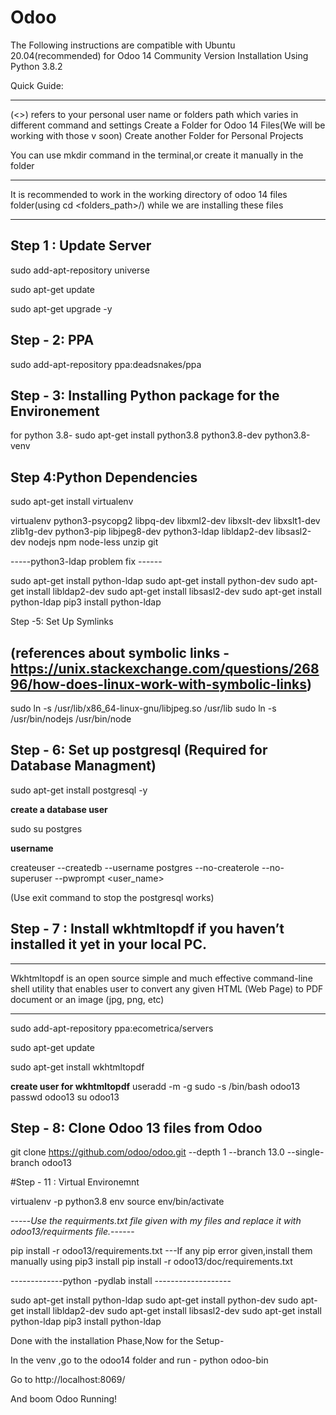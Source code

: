# Odoo

The Following instructions are compatible with Ubuntu 20.04(recommended) for Odoo 14 Community Version Installation
Using Python 3.8.2

Quick Guide:
******
(<>) refers to your personal user name or folders path which varies in different command and settings
Create a Folder for Odoo 14 Files(We will be working with those v soon)
Create another Folder for Personal Projects

You can use mkdir <folders path> command in the terminal,or create it manually in the  folder
******
It is recommended to work in the working directory of odoo 14 files folder(using cd <folders_path>/) while we are installing these files
******



<H>Step 1 : Update Server</H>
-------------------------

sudo add-apt-repository universe

sudo apt-get update

sudo apt-get upgrade -y


Step - 2: PPA
---------------------------------

sudo add-apt-repository ppa:deadsnakes/ppa


Step - 3: Installing Python package for the Environement
----------------------------------------------------------

for python 3.8-
sudo apt-get install python3.8 python3.8-dev python3.8-venv


Step 4:Python Dependencies
------------------------------------------------
sudo apt-get install virtualenv

virtualenv python3-psycopg2 libpq-dev libxml2-dev libxslt-dev libxslt1-dev zlib1g-dev python3-pip libjpeg8-dev python3-ldap libldap2-dev libsasl2-dev nodejs npm node-less unzip git

-----python3-ldap problem fix ------

sudo apt-get install python-ldap
sudo apt-get install python-dev
sudo apt-get install libldap2-dev
sudo apt-get install libsasl2-dev
sudo apt-get install python-ldap
pip3 install python-ldap



Step -5: Set Up Symlinks

(references about symbolic links - https://unix.stackexchange.com/questions/26896/how-does-linux-work-with-symbolic-links)
-------------------------------------------------------------------------------------------------------------------------
sudo ln -s /usr/lib/x86_64-linux-gnu/libjpeg.so /usr/lib
sudo ln -s /usr/bin/nodejs /usr/bin/node



Step - 6: Set up postgresql (Required for Database Managment)
------------------------------

sudo apt-get install postgresql -y


**create a database user**

sudo su postgres


**username**

createuser --createdb --username postgres --no-createrole --no-superuser --pwprompt <user_name>

(Use exit command to stop the postgresql works)




Step - 7 : Install wkhtmltopdf if you haven’t installed it yet in your local PC.
----------------------------------------------------------------------------------
***
Wkhtmltopdf is an open source simple and much effective command-line shell utility that enables user to convert any given HTML (Web Page) to PDF document or an image (jpg, png, etc)
***


sudo add-apt-repository ppa:ecometrica/servers

sudo apt-get update

sudo apt-get install wkhtmltopdf 

**create user for wkhtmltopdf**
useradd -m -g sudo -s /bin/bash odoo13
passwd odoo13
su odoo13





Step - 8: Clone Odoo 13 files from Odoo
-----------------------------------------------------------
git clone https://github.com/odoo/odoo.git --depth 1 --branch 13.0 --single-branch odoo13

#Step - 11 : Virtual Environemnt

virtualenv -p python3.8 env
source env/bin/activate

-----*Use the requirments.txt file given with my files and replace it with odoo13/requirments file.*------

pip install -r odoo13/requirements.txt   ---If any pip error given,install them manually using pip3 install <packagename>
pip install -r odoo13/doc/requirements.txt


-------------python -pydlab install -------------------

sudo apt-get install python-ldap
sudo apt-get install python-dev
sudo apt-get install libldap2-dev
sudo apt-get install libsasl2-dev
sudo apt-get install python-ldap
pip3 install python-ldap



Done with the installation Phase,Now for the Setup-

In the venv ,go to the odoo14 folder and run - python odoo-bin

Go to http://localhost:8069/ 

And boom Odoo Running!










